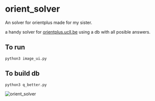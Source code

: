 # orient_solver
An solver for orientplus made for my sister.

a handy solver for [orientplus.ucll.be](orientplus.ucll.be) using a db with all posible answers.

## To run
```
python3 image_ui.py
```
## To build db
```
python3 q_better.py
```
![orient_solver](https://github.com/Maarten-buelens/orient_solver/assets/69542912/9ad7e632-eea7-4a2a-83cb-6711199cd9b3)
